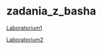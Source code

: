zadania_z_basha
===============

[Laboratorium1](https://github.com/jbankowski/zadania_z_basha/blob/master/Lab_01.md)

[Laboratorium2](https://github.com/jbankowski/zadania_z_basha/blob/master/Lab_02.md)

